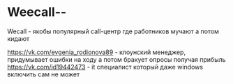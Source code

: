 # Weecall--
Wecall - якобы популярный call-центр где работников мучают а потом кидают


https://vk.com/evgenia_rodionova89 - клоунский менеджер, придумывает ошибки на ходу а потом бракует опросы получая прибыль
https://vk.com/id19442473 - it специалист который даже windows включить сам не может
